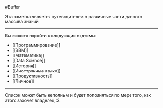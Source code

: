 #Buffer 

Эта заметка является путеводителем в различные части данного массива знаний

---

Вы можете перейти в следующие подтемы:
- [[Программирование]]
- [[ЭВМ]]
- [[Математика]]
- [[Data Science]]
- [[История]]
- [[Иностранные языки]]
- [[Продуктивность]]
- [[Личное]]

---

Список может быть неполным и будет пополняться по мере того, как этого захочет владелец :З
